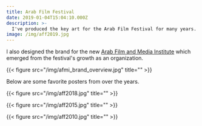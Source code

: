 ```yaml
---
title: Arab Film Festival
date: 2019-01-04T15:04:10.000Z
description: >-
  I've produced the key art for the Arab Film Festival for many years. This year's artwork explores the relationship between the objective gaze of the camera and the layered, subjective reality of the world it attempts to capture. Several films this year are from North African countries, so the traditional patterned tiles of the region formed the visual basis of the design.
image: /img/aff2019.jpg
---
```


I also designed the brand for the new [Arab Film and Media Institute](https://arabfilminstitute.org) which emerged from the festival's growth as an organization.

{{< figure src="/img/afmi_brand_overview.jpg" title="" >}}

Below are some favorite posters from over the years.

{{< figure src="/img/aff2018.jpg" title="" >}}

{{< figure src="/img/aff2015.jpg" title="" >}}

{{< figure src="/img/aff2010.jpg" title="" >}}